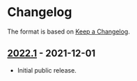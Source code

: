 # Changelog

The format is based on [Keep a Changelog](https://keepachangelog.com/en/1.0.0/).

## [2022.1] - 2021-12-01

- Initial public release.

[2022.1]: https://github.com/intel/fpga-runtime-for-opencl/releases/tag/v2022.1
